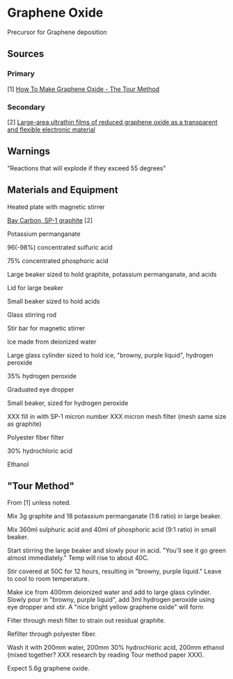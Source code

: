 # Graphene Oxide

Precursor for Graphene deposition

## Sources

### Primary

[1] [How To Make Graphene Oxide - The Tour Method](https://youtu.be/c17ePPuEaAk)

### Secondary

[2] [Large-area ultrathin films of reduced graphene oxide as a transparent and flexible electronic material](https://www.nature.com/articles/nnano.2008.83)

## Warnings

"Reactions that will explode if they exceed 55 degrees"

## Materials and Equipment

Heated plate with magnetic stirrer

[Bay Carbon, SP-1 graphite](https://www.baycarbon.com/SP1Summary.htm) [2]

Potassium permanganate

96(-98%) concentrated sulfuric acid

75% concentrated phosphoric acid

Large beaker sized to hold graphite, potassium permanganate, and acids

Lid for large beaker

Small beaker sized to hold acids

Glass stirring rod

Stir bar for magnetic stirrer

Ice made from deionized water

Large glass cylinder sized to hold ice, "browny, purple liquid", hydrogen peroxide

35% hydrogen peroxide

Graduated eye dropper

Small beaker, sized for hydrogen peroxide

XXX fill in with SP-1 micron number XXX micron mesh filter (mesh same size as graphite)

Polyester fiber filter

30% hydrochloric acid

Ethanol

## "Tour Method"

From [1] unless noted.

Mix 3g graphite and 18 potassium permanganate (1:6 ratio) in large beaker.

Mix 360ml sulphuric acid and 40ml of phosphoric acid (9:1 ratio) in small beaker.

Start stirring the large beaker and slowly pour in acid. "You'll see it go green almost immediately."  Temp will rise to about 40C.

Stir covered at 50C for 12 hours, resulting in "browny, purple liquid."  Leave to cool to room temperature.

Make ice from 400mm deionized water and add to large glass cylinder. Slowly pour in "browny, purple liquid", add 3ml hydrogen peroxide using eye dropper and stir.  A "nice bright yellow graphene oxide" will form

Filter through mesh filter to strain out residual graphite.

Refilter through polyester fiber.

Wash it with 200mm water, 200mm 30% hydrochloric acid, 200mm ethanol (mixed together? XXX research by reading Tour method paper XXX).

Expect 5.6g graphene oxide.
